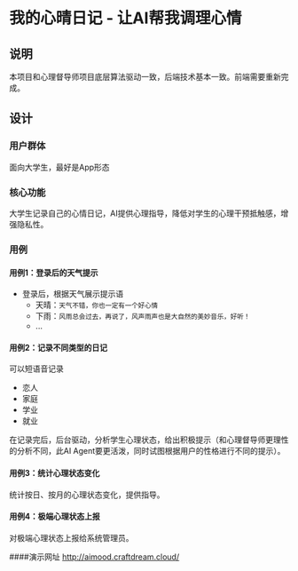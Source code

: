 # 我的心晴日记 - 让AI帮我调理心情

## 说明

本项目和心理督导师项目底层算法驱动一致，后端技术基本一致。前端需要重新完成。

## 设计

### 用户群体

面向大学生，最好是App形态

### 核心功能

大学生记录自己的心情日记，AI提供心理指导，降低对学生的心理干预抵触感，增强隐私性。

### 用例

#### 用例1：登录后的天气提示

- 登录后，根据天气展示提示语
  - 天晴：`天气不错，你也一定有一个好心情`
  - 下雨：`风雨总会过去，再说了，风声雨声也是大自然的美妙音乐，好听！`
  - ...

#### 用例2：记录不同类型的日记

可以短语音记录

- 恋人
- 家庭
- 学业
- 就业

在记录完后，后台驱动，分析学生心理状态，给出积极提示（和心理督导师更理性的分析不同，此AI Agent要更活泼，同时试图根据用户的性格进行不同的提示）。

#### 用例3：统计心理状态变化

统计按日、按月的心理状态变化，提供指导。

#### 用例4：极端心理状态上报

对极端心理状态上报给系统管理员。

####演示网址
http://aimood.craftdream.cloud/
